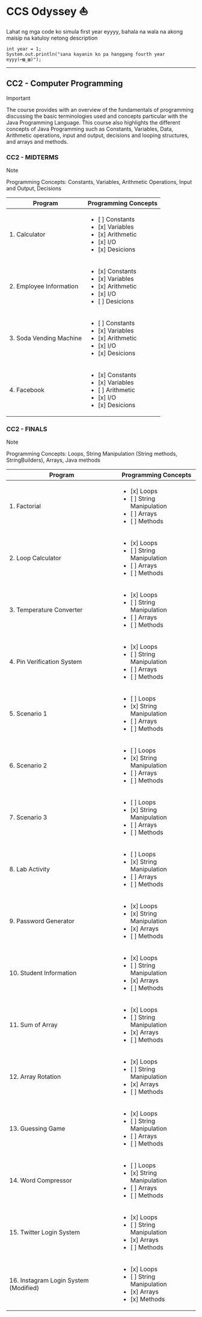 # CCS Odyssey :boat:

Lahat ng mga code ko simula first year eyyyy, bahala na wala na akong maisip na katuloy netong description
```
int year = 1;
System.out.println("sana kayanin ko pa hanggang fourth year eyyy(⌐▨_▨)");
```
<hr>

## CC2 - Computer Programming
> [!IMPORTANT]
> The course provides with an overview of the fundamentals of programming discussing the basic terminologies used and concepts particular with the Java Programming Language. This course also highlights the different concepts of Java Programming such as Constants, Variables, Data, Arithmetic operations, input and output, decisions and looping structures, and arrays and methods. 

### CC2 - MIDTERMS
> [!NOTE]
> Programming Concepts: Constants, Variables, Arithmetic Operations, Input and Output, Decisions

| Program               | Programming Concepts | 
|-----------------------|----------------------| 
|1. Calculator          |<ul><li>[ ] Constants</li><li>[x] Variables</li><li>[x] Arithmetic</li><li>[x] I/O</li><li>[x] Desicions</li></ul>|
|2. Employee Information|<ul><li>[x] Constants</li><li>[x] Variables</li><li>[x] Arithmetic</li><li>[x] I/O</li><li>[ ] Desicions</li></ul>|
|3. Soda Vending Machine|<ul><li>[ ] Constants</li><li>[x] Variables</li><li>[x] Arithmetic</li><li>[x] I/O</li><li>[x] Desicions</li></ul>|
|4. Facebook            |<ul><li>[x] Constants</li><li>[x] Variables</li><li>[ ] Arithmetic</li><li>[x] I/O</li><li>[x] Desicions</li></ul>|

### CC2 - FINALS

> [!NOTE]
> Programming Concepts: Loops, String Manipulation (String methods, StringBuilders), Arrays, Java methods

| Program                             | Programming Concepts | 
|-------------------------------------|----------------------| 
|1. Factorial                         |<ul><li>[x] Loops</li><li>[ ] String Manipulation</li><li>[ ] Arrays</li><li>[ ] Methods</li></ul>|
|2. Loop Calculator                   |<ul><li>[x] Loops</li><li>[ ] String Manipulation</li><li>[ ] Arrays</li><li>[ ] Methods</li></ul>|
|3. Temperature Converter             |<ul><li>[x] Loops</li><li>[ ] String Manipulation</li><li>[ ] Arrays</li><li>[ ] Methods</li></ul>|
|4. Pin Verification System           |<ul><li>[x] Loops</li><li>[ ] String Manipulation</li><li>[ ] Arrays</li><li>[ ] Methods</li></ul>|
|5. Scenario 1                        |<ul><li>[ ] Loops</li><li>[x] String Manipulation</li><li>[ ] Arrays</li><li>[ ] Methods</li></ul>|
|6. Scenario 2                        |<ul><li>[ ] Loops</li><li>[x] String Manipulation</li><li>[ ] Arrays</li><li>[ ] Methods</li></ul>|
|7. Scenario 3                        |<ul><li>[ ] Loops</li><li>[x] String Manipulation</li><li>[ ] Arrays</li><li>[ ] Methods</li></ul>|
|8. Lab Activity                      |<ul><li>[ ] Loops</li><li>[x] String Manipulation</li><li>[ ] Arrays</li><li>[ ] Methods</li></ul>|
|9. Password Generator                |<ul><li>[x] Loops</li><li>[x] String Manipulation</li><li>[x] Arrays</li><li>[ ] Methods</li></ul>|
|10. Student Information              |<ul><li>[x] Loops</li><li>[ ] String Manipulation</li><li>[x] Arrays</li><li>[ ] Methods</li></ul>|
|11. Sum of Array                     |<ul><li>[x] Loops</li><li>[ ] String Manipulation</li><li>[x] Arrays</li><li>[ ] Methods</li></ul>|
|12. Array Rotation                   |<ul><li>[x] Loops</li><li>[ ] String Manipulation</li><li>[x] Arrays</li><li>[ ] Methods</li></ul>|
|13. Guessing Game                    |<ul><li>[x] Loops</li><li>[ ] String Manipulation</li><li>[ ] Arrays</li><li>[ ] Methods</li></ul>|
|14. Word Compressor                  |<ul><li>[ ] Loops</li><li>[x] String Manipulation</li><li>[ ] Arrays</li><li>[ ] Methods</li></ul>|
|15. Twitter Login System             |<ul><li>[x] Loops</li><li>[ ] String Manipulation</li><li>[x] Arrays</li><li>[ ] Methods</li></ul>|
|16. Instagram Login System (Modified)|<ul><li>[x] Loops</li><li>[ ] String Manipulation</li><li>[x] Arrays</li><li>[x] Methods</li></ul>|
